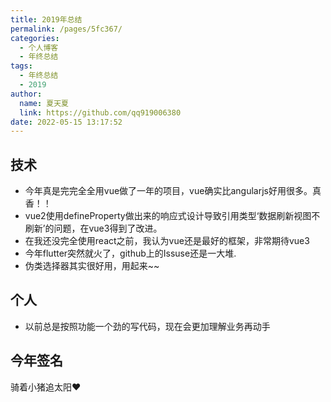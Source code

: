 ```yaml
---
title: 2019年总结
permalink: /pages/5fc367/
categories: 
  - 个人博客
  - 年终总结
tags: 
  - 年终总结
  - 2019
author: 
  name: 夏天夏
  link: https://github.com/qq919006380
date: 2022-05-15 13:17:52
---
```

## 技术

- 今年真是完完全全用vue做了一年的项目，vue确实比angularjs好用很多。真香！！
- vue2使用defineProperty做出来的响应式设计导致引用类型‘数据刷新视图不刷新’的问题，在vue3得到了改进。
- 在我还没完全使用react之前，我认为vue还是最好的框架，非常期待vue3
- 今年flutter突然就火了，github上的Issuse还是一大堆.
- 伪类选择器其实很好用，用起来~~

## 个人

- 以前总是按照功能一个劲的写代码，现在会更加理解业务再动手


## 今年签名
骑着小猪追太阳❤
